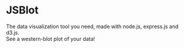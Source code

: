 # JSBlot
The data visualization tool you need, made with node.js, express.js and d3.js.  
See a western-blot plot of your data!
